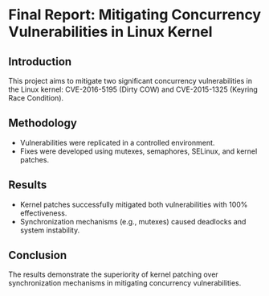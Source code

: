 # Final Report: Mitigating Concurrency Vulnerabilities in Linux Kernel

## Introduction
This project aims to mitigate two significant concurrency vulnerabilities in the Linux kernel: CVE-2016-5195 (Dirty COW) and CVE-2015-1325 (Keyring Race Condition). 

## Methodology
- Vulnerabilities were replicated in a controlled environment.
- Fixes were developed using mutexes, semaphores, SELinux, and kernel patches.

## Results
- Kernel patches successfully mitigated both vulnerabilities with 100% effectiveness.
- Synchronization mechanisms (e.g., mutexes) caused deadlocks and system instability.

## Conclusion
The results demonstrate the superiority of kernel patching over synchronization mechanisms in mitigating concurrency vulnerabilities.
